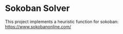 # Sokoban Solver
This project implements a heuristic function for sokoban: https://www.sokobanonline.com/ 


